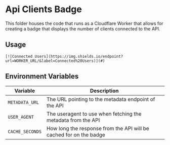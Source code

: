 # Api Clients Badge

This folder houses the code that runs as a Cloudflare Worker that allows for creating a badge that displays the number of clients connected to the API.

## Usage

```
[![Connected Users](https://img.shields.io/endpoint?url=WORKER_URL/&label=Connected%20Users)](#)
```

## Environment Variables

| Variable         | Description                                                           |
| ---------------- | --------------------------------------------------------------------- |
| `METADATA_URL`   | The URL pointing to the metadata endpoint of the API                  |
| `USER_AGENT`     | The useragent to use when fetching the metadata from the API          |
| `CACHE_SECONDS`  | How long the response from the API will be cached for on the badge    |
